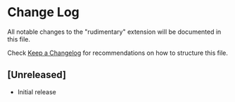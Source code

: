 # Change Log

All notable changes to the "rudimentary" extension will be documented in this file.

Check [Keep a Changelog](http://keepachangelog.com/) for recommendations on how to structure this file.

## [Unreleased]

- Initial release